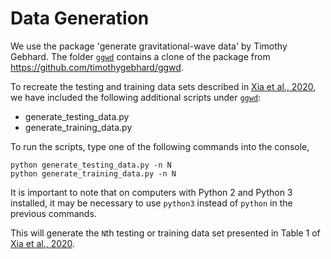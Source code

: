 # Data Generation

We use the package 'generate gravitational-wave data' by Timothy Gebhard.
The folder [`ggwd`](https://github.com/jensen-lawrence/Phys490-Project/tree/main/data_generation/ggwd) contains a clone of the package from https://github.com/timothygebhard/ggwd.

To recreate the testing and training data sets described in [Xia et al., 2020](https://arxiv.org/pdf/2011.04418.pdf), we have included the following additional scripts under [`ggwd`](https://github.com/jensen-lawrence/Phys490-Project/tree/main/data_generation/ggwd):
 - generate_testing_data.py
 - generate_training_data.py

To run the scripts, type one of the following commands into the console,
```
python generate_testing_data.py -n N
python generate_training_data.py -n N
```
It is important to note that on computers with Python 2 and Python 3 installed, it may be necessary to use `python3` instead of `python` in the previous commands.

This will generate the `N`th testing or training data set presented in Table 1 of [Xia et al., 2020](https://arxiv.org/pdf/2011.04418.pdf).
